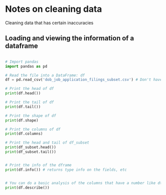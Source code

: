 # Notes on cleaning data

Cleaning data that has certain inaccuracies

## Loading and viewing the information of a dataframe

```Python

# Import pandas
import pandas as pd

# Read the file into a DataFrame: df
df = pd.read_csv('dob_job_application_filings_subset.csv') # Don't have this file

# Print the head of df
print(df.head())

# Print the tail of df
print(df.tail())

# Print the shape of df
print(df.shape)

# Print the columns of df
print(df.columns)

# Print the head and tail of df_subset
print(df_subset.head())
print(df_subset.tail())


# Print the info of the dframe
print(df.info()) # returns type info on the fields, etc


# You can do a basic analysis of the columns that have a number like dtype using describe:
print(df.describe())

```